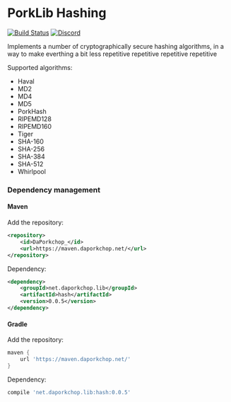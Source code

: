 # PorkLib Hashing

[![Build Status](https://jenkins.daporkchop.net/job/PorkLib/job/hash/badge/icon)](https://jenkins.daporkchop.net/job/PorkLib/job/hash)
[![Discord](https://img.shields.io/discord/428813657816956929.svg)](https://discord.gg/FrBHHCk)

Implements a number of cryptographically secure hashing algorithms, in a way to make everthing a bit less repetitive repetitive repetitive repetitive

Supported algorithms:

- Haval
- MD2
- MD4
- MD5
- PorkHash
- RIPEMD128
- RIPEMD160
- Tiger
- SHA-160
- SHA-256
- SHA-384
- SHA-512
- Whirlpool

### Dependency management

#### Maven

Add the repository:

```xml
<repository>
    <id>DaPorkchop_</id>
    <url>https://maven.daporkchop.net/</url>
</repository>
```

Dependency:

```xml
<dependency>
    <groupId>net.daporkchop.lib</groupId>
    <artifactId>hash</artifactId>
    <version>0.0.5</version>
</dependency>
```

#### Gradle

Add the repository:

```groovy
maven { 
    url 'https://maven.daporkchop.net/'
}
```

Dependency:

```groovy
compile 'net.daporkchop.lib:hash:0.0.5'
```
